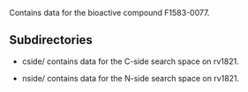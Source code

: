 Contains data for the bioactive compound F1583-0077.

## Subdirectories

- cside/ contains data for the C-side search space on rv1821.

- nside/ contains data for the N-side search space on rv1821.

